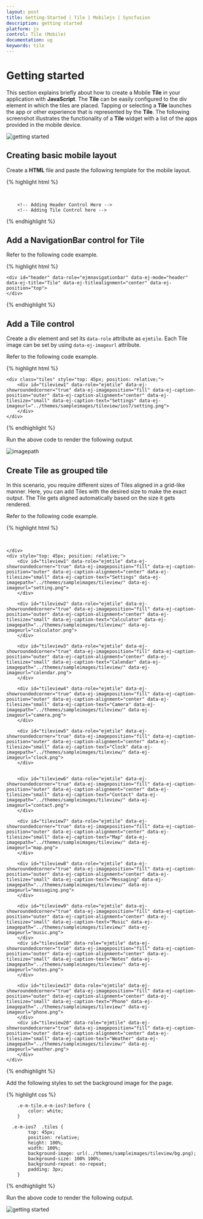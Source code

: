 ```yaml
---
layout: post
title: Getting-Started | Tile | Mobilejs | Syncfusion
description: getting started
platform: js
control: Tile (Mobile)
documentation: ug
keywords: tile
---
```


# Getting started

This section explains briefly about how to create a Mobile **Tile** in your application with **JavaScript**. The **Tile** can be easily configured to the div element in which the tiles are placed. Tapping or selecting a **Tile** launches the app or other experience that is represented by the **Tile**. The following screenshot illustrates the functionality of a **Tile** widget with a list of the apps provided in the mobile device.

![getting started](getting-started_images\getting-started_img1.png)

## Creating basic mobile layout

Create a **HTML** file and paste the following template for the mobile layout.

{% highlight html %}

   <!DOCTYPE html>
<html>
<head>
    <meta id="viewport" name="viewport" content="width=device-width, initial-scale=1.0,maximum-scale=1.0, user-scalable=no" />
    <title>Tile</title>
<link href="http://cdn.syncfusion.com/13.1.0.21/js/mobile/ej.mobile.all.min.css"rel="stylesheet"/>
<script src="http://cdn.syncfusion.com/js/assets/external/jquery-1.10.2.min.js"></script>
<script src="http://cdn.syncfusion.com/js/assets/external/jsrender.min.js"></script>
<script src="http://cdn.syncfusion.com/14.3.0.49/js/mobile/ej.mobile.all.min.js"></script>
</head>
<body>

        <!-- Adding Header Control Here -->
        <!-- Adding Tile Control here -->

</body>
</html>


{% endhighlight %}

## Add a NavigationBar control for Tile

Refer to the following code example.

{% highlight html %}

    <div id="header" data-role="ejmnavigationbar" data-ej-mode="header" data-ej-title="Tile" data-ej-titlealignment="center" data-ej-position="top">
    </div>


{% endhighlight %}



## Add a Tile control

Create a div element and set its `data-role` attribute as `ejmtile`. Each Tile image can be set by using `data-ej-imageurl` attribute. 

Refer to the following code example.

{% highlight html %}

    <div class="tiles" style="top: 45px; position: relative;">
        <div id="tileview1" data-role="ejmtile" data-ej-showroundedcorner="true" data-ej-imageposition="fill" data-ej-caption-position="outer" data-ej-caption-alignment="center" data-ej-tilesize="small" data-ej-caption-text="Settings" data-ej-imageurl="../themes/sampleimages/tileview/ios7/setting.png">
        </div>
    </div>


{% endhighlight %}



Run the above code to render the following output. 

![imagepath](getting-started_images\getting-started_img2.png)

## Create Tile as grouped tile

In this scenario, you require different sizes of Tiles aligned in a grid-like manner. Here, you can add Tiles with the desired size to make the exact output. The Tile gets aligned automatically based on the size it gets rendered. 

Refer to the following code example.

{% highlight html %}

<!-- Adding multiple tiles --> 
<div id="header" data-role="ejmnavigationbar" data-ej-mode="header" data-ej-title="Tiles" data-ej-titlealignment="center" data-ej-position="top" data-ej-touchend="tileSelection">

    </div>
    <div style="top: 45px; position: relative;">
        <div id="tileview1" data-role="ejmtile" data-ej-showroundedcorner="true" data-ej-imageposition="fill" data-ej-caption-position="outer" data-ej-caption-alignment="center" data-ej-tilesize="small" data-ej-caption-text="Settings" data-ej-imagepath="../themes/sampleimages/tileview/" data-ej-imageurl="setting.png">
        </div>

        <div id="tileview2" data-role="ejmtile" data-ej-showroundedcorner="true" data-ej-imageposition="fill" data-ej-caption-position="outer" data-ej-caption-alignment="center" data-ej-tilesize="small" data-ej-caption-text="Calculator" data-ej-imagepath="../themes/sampleimages/tileview/" data-ej-imageurl="calculator.png">
        </div>

        <div id="tileview3" data-role="ejmtile" data-ej-showroundedcorner="true" data-ej-imageposition="fill" data-ej-caption-position="outer" data-ej-caption-alignment="center" data-ej-tilesize="small" data-ej-caption-text="Calendar" data-ej-imagepath="../themes/sampleimages/tileview/" data-ej-imageurl="calendar.png">
        </div>

        <div id="tileview4" data-role="ejmtile" data-ej-showroundedcorner="true" data-ej-imageposition="fill" data-ej-caption-position="outer" data-ej-caption-alignment="center" data-ej-tilesize="small" data-ej-caption-text="Camera" data-ej-imagepath="../themes/sampleimages/tileview/" data-ej-imageurl="camera.png">
        </div>

        <div id="tileview5" data-role="ejmtile" data-ej-showroundedcorner="true" data-ej-imageposition="fill" data-ej-caption-position="outer" data-ej-caption-alignment="center" data-ej-tilesize="small" data-ej-caption-text="Clock" data-ej-imagepath="../themes/sampleimages/tileview/" data-ej-imageurl="clock.png">
        </div>


        <div id="tileview6" data-role="ejmtile" data-ej-showroundedcorner="true" data-ej-imageposition="fill" data-ej-caption-position="outer" data-ej-caption-alignment="center" data-ej-tilesize="small" data-ej-caption-text="Contact" data-ej-imagepath="../themes/sampleimages/tileview/" data-ej-imageurl="contact.png">
        </div>

        <div id="tileview7" data-role="ejmtile" data-ej-showroundedcorner="true" data-ej-imageposition="fill" data-ej-caption-position="outer" data-ej-caption-alignment="center" data-ej-tilesize="small" data-ej-caption-text="Map" data-ej-imagepath="../themes/sampleimages/tileview/" data-ej-imageurl="map.png">
        </div>

        <div id="tileview8" data-role="ejmtile" data-ej-showroundedcorner="true" data-ej-imageposition="fill" data-ej-caption-position="outer" data-ej-caption-alignment="center" data-ej-tilesize="small" data-ej-caption-text="Messaging" data-ej-imagepath="../themes/sampleimages/tileview/" data-ej-imageurl="messaging.png">
        </div>

        <div id="tileview9" data-role="ejmtile" data-ej-showroundedcorner="true" data-ej-imageposition="fill" data-ej-caption-position="outer" data-ej-caption-alignment="center" data-ej-tilesize="small" data-ej-caption-text="Music" data-ej-imagepath="../themes/sampleimages/tileview/" data-ej-imageurl="music.png">
        </div>
        <div id="tileview10" data-role="ejmtile" data-ej-showroundedcorner="true" data-ej-imageposition="fill" data-ej-caption-position="outer" data-ej-caption-alignment="center" data-ej-tilesize="small" data-ej-caption-text="Notes" data-ej-imagepath="../themes/sampleimages/tileview/" data-ej-imageurl="notes.png">
        </div>

        <div id="tileview13" data-role="ejmtile" data-ej-showroundedcorner="true" data-ej-imageposition="fill" data-ej-caption-position="outer" data-ej-caption-alignment="center" data-ej-tilesize="small" data-ej-caption-text="Phone" data-ej-imagepath="../themes/sampleimages/tileview/" data-ej-imageurl="phone.png">
        </div>
        <div id="tileview20" data-role="ejmtile" data-ej-showroundedcorner="true" data-ej-imageposition="fill" data-ej-caption-position="outer" data-ej-caption-alignment="center" data-ej-tilesize="small" data-ej-caption-text="Weather" data-ej-imagepath="../themes/sampleimages/tileview/" data-ej-imageurl="weather.png">
        </div>
    </div>


{% endhighlight %}



Add the following styles to set the background image for the page.

{% highlight css %}


        .e-m-tile.e-m-ios7:before {
            color: white;
        }

      .e-m-ios7  .tiles {
            top: 45px;
            position: relative;
            height: 100%;
            width: 100%;
            background-image: url(../themes/sampleimages/tileview/bg.png);
            background-size: 100% 100%;
            background-repeat: no-repeat;
            padding: 3px;
        }


{% endhighlight %}



Run the above code to render the following output. 

![getting started](getting-started_images\getting-started_img3.png)

